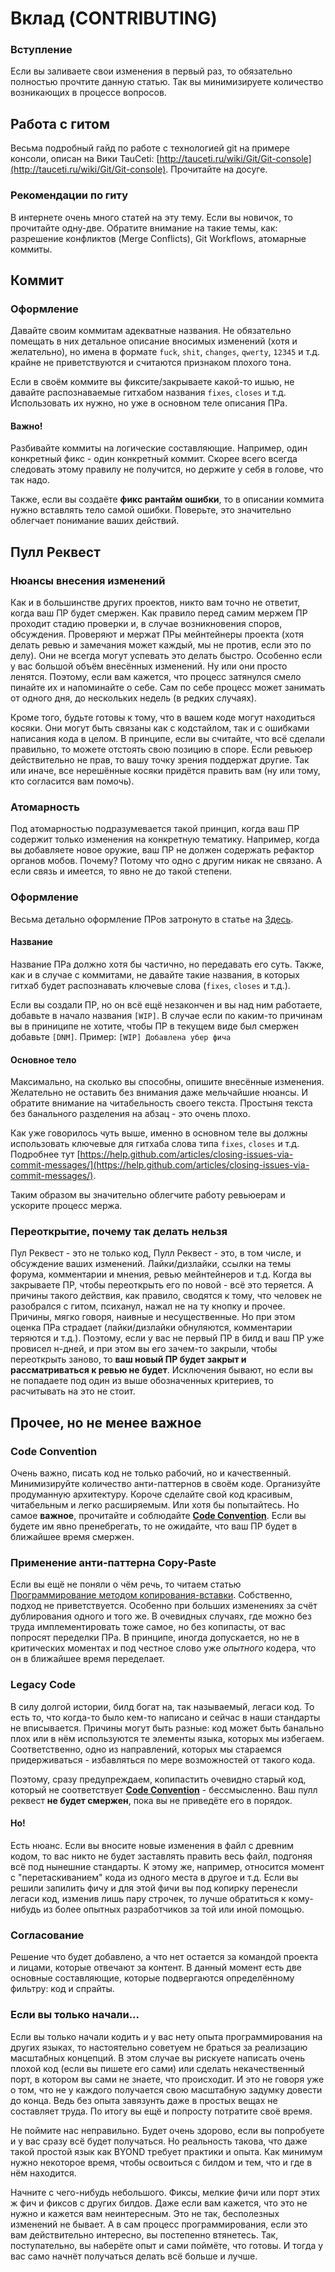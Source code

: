 # Вклад (CONTRIBUTING)

### Вступление
Если вы заливаете свои изменения в первый раз, то обязательно полностью прочтите данную статью. Так вы минимизируете количество возникающих в процессе вопросов.

## Работа с гитом
Весьма подробный гайд по работе с технологией git на примере консоли, описан на Вики TauCeti: [http://tauceti.ru/wiki/Git/Git-console](http://tauceti.ru/wiki/Git/Git-console). Прочитайте на досуге.

### Рекомендации по гиту
В интернете очень много статей на эту тему. Если вы новичок, то прочитайте одну-две. Обратите внимание на такие темы, как: разрешение конфликтов (Merge Conflicts), Git Workflows, атомарные коммиты.

## Коммит
### Оформление
Давайте своим коммитам адекватные названия. Не обязательно помещать в них детальное описание вносимых изменений (хотя и желательно), но имена в формате `fuck`, `shit`, `changes`, `qwerty`, `12345` и т.д. крайне не приветствуются и считаются признаком плохого тона.

Если в своём коммите вы фиксите/закрываете какой-то ишью, не давайте распознаваемые гитхабом названия `fixes`, `closes` и т.д. Использовать их нужно, но уже в основном теле описания ПРа.

#### Важно!
Разбивайте коммиты на логические составляющие. Например, один конкретный фикс - один конкретный коммит. Скорее всего всегда следовать этому правилу не получится, но держите у себя в голове, что так надо.

Также, если вы создаёте **фикс рантайм ошибки**, то в описании коммита нужно вставлять тело самой ошибки. Поверьте, это значительно облегчает понимание ваших действий.

## Пулл Реквест
### Нюансы внесения изменений
Как и в большинстве других проектов, никто вам точно не ответит, когда ваш ПР будет смержен. Как правило перед самим мержем ПР проходит стадию проверки и, в случае возникновения споров, обсуждения. Проверяют и мержат ПРы мейнтейнеры проекта (хотя делать ревью и замечания может каждый, мы не против, если это по делу). Они не всегда могут успевать это делать быстро. Особенно если у вас большой объём внесённых изменений. Ну или они просто ленятся. Поэтому, если вам кажется, что процесс затянулся смело пинайте их и напоминайте о себе. Сам по себе процесс может занимать от одного дня, до нескольких недель (в редких случаях).

Кроме того, будьте готовы к тому, что в вашем коде могут находиться косяки. Они могут быть связаны как с кодстайлом, так и с ошибками написания кода в целом. В принципе, если вы считайте, что всё сделали правильно, то можете отстоять свою позицию в споре. Если ревьюер действительно не прав, то вашу точку зрения поддержат другие. Так или иначе, все нерешённые косяки придётся править вам (ну или тому, кто согласится вам помочь).

### Атомарность
Под атомарностью подразумевается такой принцип, когда ваш ПР содержит только изменения на конкретную тематику. Например, когда вы добавляете новое оружие, ваш ПР не должен содержать рефактор органов мобов. Почему? Потому что одно с другим никак не связано. А если связь и имеется, то явно не до такой степени.

### Оформление
Весьма детально оформление ПРов затронуто в статье на [Здесь](https://github.com/NuPhase/NuclearPhase/blob/master/.github/STYLING_OF_PR.md).

#### Название
Название ПРа должно хотя бы частично, но передавать его суть. Также, как и в случае с коммитами, не давайте такие названия, в которых гитхаб будет распознавать ключевые слова (`fixes`, `closes` и т.д.).

Если вы создали ПР, но он всё ещё незакончен и вы над ним работаете, добавьте в начало названия `[WIP]`. В случае если по каким-то причинам вы в приниципе не хотите, чтобы ПР в текущем виде был смержен добавьте `[DNM]`.
Пример: `[WIP] Добавлена убер фича`

#### Основное тело
Максимально, на сколько вы способны, опишите внесённые изменения. Желательно не оставить без внимания даже мельчайшие нюансы. И обратите внимание на читабельность своего текста. Простыня текста без банального разделения на абзац - это очень плохо.

Как уже говорилось чуть выше, именно в основном теле вы должны использовать ключевые для гитхаба слова типа `fixes`, `closes` и т.д. Подробнее тут [https://help.github.com/articles/closing-issues-via-commit-messages/](https://help.github.com/articles/closing-issues-via-commit-messages/).

Таким образом вы значительно облегчите работу ревьюерам и ускорите процесс мержа.

### Переоткрытие, почему так делать нельзя
Пул Реквест - это не только код, Пулл Реквест - это, в том числе, и обсуждение ваших изменений. Лайки/дизлайки, ссылки на темы форума, комментарии и мнения, ревью мейнтейнеров и т.д. Когда вы закрываете ПР, чтобы переоткрыть его по новой - всё это теряется. А причины такого действия, как правило, сводятся к тому, что человек не разобрался с гитом, психанул, нажал не на ту кнопку и прочее. Причины, мягко говоря, наивные и несущественные. Но при этом оценка ПРа страдает (лайки/дизлайки обнуляются, комментарии теряются и т.д.). Поэтому, если у вас не первый ПР в билд и ваш ПР уже провисел н-дней, и при этом вы его зачем-то закрыли, чтобы переоткрыть заново, то **ваш новый ПР будет закрыт и рассматриваться к ревью не будет**. Исключения бывают, но если вы не попадаете под один из выше обозначенных критериев, то расчитывать на это не стоит.

## Прочее, но не менее важное
### Code Convention
Очень важно, писать код не только рабочий, но и качественный. Минимизируйте количество анти-паттернов в своём коде. Организуйте продуманную архитектуру. Короче сделайте свой код красивым, читабельным и легко расширяемым. Или хотя бы попытайтесь. Но самое **важное**, прочитайте и соблюдайте **[Code Convention](https://github.com/NuPhase/NuclearPhase/blob/master/.github/CODE_CONVENTION.md)**. Если вы будете им явно пренебрегать, то не ожидайте, что ваш ПР будет в ближайшее время смержен.

### Применение анти-паттерна Copy-Paste
Если вы ещё не поняли о чём речь, то читаем статью [Программирование методом копирования-вставки](https://ru.wikipedia.org/wiki/%D0%9F%D1%80%D0%BE%D0%B3%D1%80%D0%B0%D0%BC%D0%BC%D0%B8%D1%80%D0%BE%D0%B2%D0%B0%D0%BD%D0%B8%D0%B5_%D0%BC%D0%B5%D1%82%D0%BE%D0%B4%D0%BE%D0%BC_%D0%BA%D0%BE%D0%BF%D0%B8%D1%80%D0%BE%D0%B2%D0%B0%D0%BD%D0%B8%D1%8F-%D0%B2%D1%81%D1%82%D0%B0%D0%B2%D0%BA%D0%B8). Собственно, подход не приветствуется. Особенно при больших изменениях за счёт дублирования одного и того же. В очевидных случаях, где можно без труда имплементировать тоже самое, но без копипасты, от вас попросят переделки ПРа. В принципе, иногда допускается, но не в критических моментах и под честное слово уже *опытного* кодера, что он в ближайшее время переделает.

### Legacy Code
В силу долгой истории, билд богат на, так называемый, легаси код. То есть то, что когда-то было кем-то написано и сейчас в наши стандарты не вписывается. Причины могут быть разные: код может быть банально плох или в нём используются те элементы языка, которых мы избегаем. Соответственно, одно из направлений, которых мы стараемся придерживаться - избавляться по мере возможностей от такого кода.

Поэтому, сразу предупреждаем, копипастить очевидно старый код, который не соответствует **[Code Convention](https://github.com/NuPhase/NuclearPhase/blob/master/.github/CODE_CONVENTION.md)** - бессмысленно. Ваш пулл реквест **не будет смержен**, пока вы не приведёте его в порядок.

#### Но!
Есть нюанс. Если вы вносите новые изменения в файл с древним кодом, то вас никто не будет заставлять править весь файл, подгоняя всё под нынешние стандарты. К этому же, например, относится момент с "перетаскиванием" кода из одного места в другое и т.д. Если вы решили запилить фичу и для этой фичи вы под копирку перенесли легаси код, изменив лишь пару строчек, то лучше обратиться к кому-нибудь из более опытных разработчиков за той или иной помощью.

### Согласование
Решение что будет добавлено, а что нет остается за командой проекта и лицами, которые отвечают за контент.
В данный момент есть две основные составляющие, которые подвергаются определённому  фильтру: код и спрайты.

### Если вы только начали...
Если вы только начали кодить и у вас нету опыта программирования на других языках, то настоятельно советуем не браться за реализацию масштабных концепций. В этом случае вы рискуете написать очень плохой код (если вы пишете его сами) или сделать некачественный порт, в котором вы сами не знаете, что происходит. И это не говоря уже о том, что не у каждого получается свою масштабную задумку довести до конца. Ведь без опыта завязунть даже в простых вещах не составляет труда. По итогу вы ещё и попросту потратите своё время.

Не поймите нас неправильно. Будет очень здорово, если вы попробуете и у вас сразу всё будет получаться. Но реальность такова, что даже такой простой язык как BYOND требует практики и опыта. Как минимум нужно некоторое время, чтобы освоиться с билдом и тем, что и где в нём находится.

Начните с чего-нибудь небольшого. Фиксы, мелкие фичи или порт этих ж фич и фиксов с других билдов. Даже если вам кажется, что это не нужно и кажется вам неинтересным. Это не так, бесполезных изменений не бывает. А в сам процесс программирования, если это вам действительно интересно, вы постепенно втянетесь. Так, поступательно, вы наберёте опыт и сами поймёте, что готовы. И тогда у вас само начнёт получаться делать всё больше и лучше.
